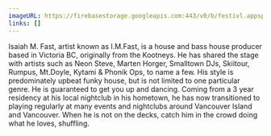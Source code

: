 ```yaml
---
imageURL: https://firebasestorage.googleapis.com:443/v0/b/festivl.appspot.com/o/userContent%2F32855B4B-AD61-465F-B6A5-B013CD32C583.png?alt=media&token=204d3edc-46da-4b70-bf37-d10d4a0bd42e
links: []
---
```

Isaiah M. Fast, artist known as I.M.Fast, is a house and bass house producer based in Victoria BC, originally from the Kootneys. He has shared the stage with artists such as Neon Steve, Marten Horger, Smalltown DJs, Skiitour, Rumpus, Mt.Doyle, Kytami & Phonik Ops, to name a few. His style is predominately upbeat funky house, but is not limited to one particular genre. He is guaranteed to get you up and dancing. Coming from a 3 year residency at his local nightclub in his hometown, he has now transitioned to playing regularly at many events and nightclubs around Vancouver Island and Vancouver. When he is not on the decks, catch him in the crowd doing what he loves, shuffling.